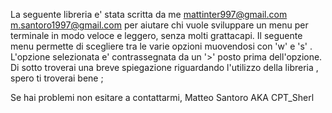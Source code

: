 La seguente libreria e' stata scritta da me <mattinter997@gmail.com> <m.santoro1997@gmail.com> per aiutare chi vuole sviluppare un menu per terminale 
in modo veloce e leggero, senza molti grattacapi. Il seguente menu permette di scegliere tra le varie opzioni muovendosi con 'w' e 's' . L'opzione selezionata e' contrassegnata
da un '>' posto prima dell'opzione. Di sotto troverai una breve spiegazione riguardando l'utilizzo della libreria , spero ti troverai bene ; 

Se hai problemi  non esitare a contattarmi, 
            Matteo Santoro AKA CPT_Sherl
